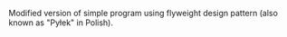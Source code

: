 Modified version of simple program using flyweight design pattern (also known as "Pyłek" in Polish).
